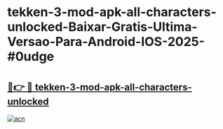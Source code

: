 # tekken-3-mod-apk-all-characters-unlocked-Baixar-Gratis-Ultima-Versao-Para-Android-IOS-2025-#0udge

# <h2><a href="https://ainizakaria.my?title=tekken-3-mod-apk-all-characters-unlocked&ref=22M">🔗👉 🔴 tekken-3-mod-apk-all-characters-unlocked</a></h2>

[![acn](https://github.com/user-attachments/assets/0f9c940e-d8b0-45ae-aac7-cd30a18b3e1c)](https://ainizakaria.my?title=tekken-3-mod-apk-all-characters-unlocked&ref=22M)


